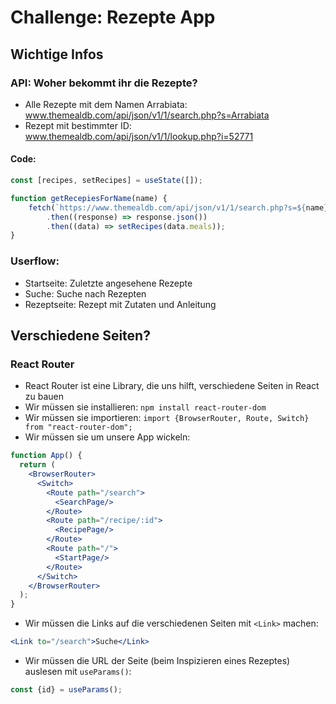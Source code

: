 # Challenge: Rezepte App
## Wichtige Infos
### API: Woher bekommt ihr die Rezepte?
- Alle Rezepte mit dem Namen Arrabiata: www.themealdb.com/api/json/v1/1/search.php?s=Arrabiata
- Rezept mit bestimmter ID: www.themealdb.com/api/json/v1/1/lookup.php?i=52771

#### Code:
```js
const [recipes, setRecipes] = useState([]);

function getRecepiesForName(name) {
    fetch(`https://www.themealdb.com/api/json/v1/1/search.php?s=${name}`)
        .then((response) => response.json())
        .then((data) => setRecipes(data.meals));
}
```

### Userflow:
- Startseite: Zuletzte angesehene Rezepte
- Suche: Suche nach Rezepten
- Rezeptseite: Rezept mit Zutaten und Anleitung

## Verschiedene Seiten?
### React Router
- React Router ist eine Library, die uns hilft, verschiedene Seiten in React zu bauen
- Wir müssen sie installieren: `npm install react-router-dom`
- Wir müssen sie importieren: `import {BrowserRouter, Route, Switch} from "react-router-dom";`
- Wir müssen sie um unsere App wickeln:
```jsx
function App() {
  return (
    <BrowserRouter>
      <Switch>
        <Route path="/search">
          <SearchPage/>
        </Route>
        <Route path="/recipe/:id">
          <RecipePage/>
        </Route>
        <Route path="/">
          <StartPage/>
        </Route>
      </Switch>
    </BrowserRouter>
  );
}
```
- Wir müssen die Links auf die verschiedenen Seiten mit `<Link>` machen:
```jsx
<Link to="/search">Suche</Link>
```
- Wir müssen die URL der Seite (beim Inspizieren eines Rezeptes) auslesen mit `useParams()`:
```jsx
const {id} = useParams();
```
